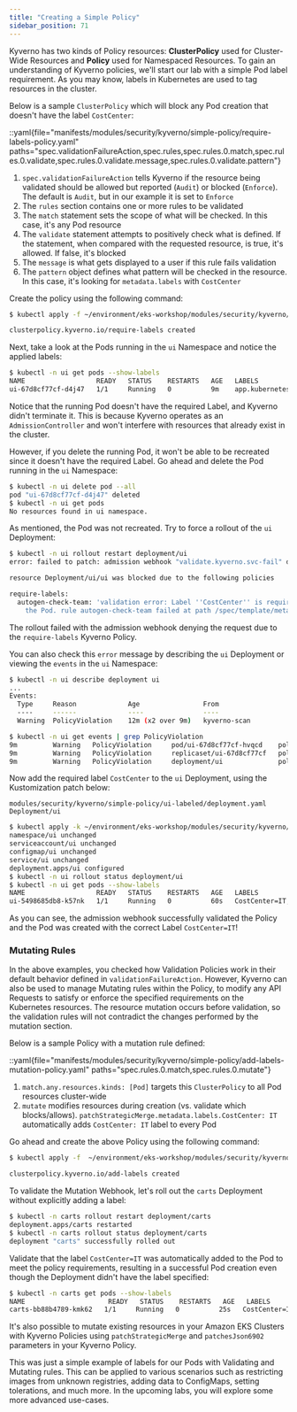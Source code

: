 ```yaml
---
title: "Creating a Simple Policy"
sidebar_position: 71
---
```


Kyverno has two kinds of Policy resources: **ClusterPolicy** used for Cluster-Wide Resources and **Policy** used for Namespaced Resources. To gain an understanding of Kyverno policies, we'll start our lab with a simple Pod label requirement. As you may know, labels in Kubernetes are used to tag resources in the cluster.

Below is a sample `ClusterPolicy` which will block any Pod creation that doesn't have the label `CostCenter`:

::yaml{file="manifests/modules/security/kyverno/simple-policy/require-labels-policy.yaml" paths="spec.validationFailureAction,spec.rules,spec.rules.0.match,spec.rules.0.validate,spec.rules.0.validate.message,spec.rules.0.validate.pattern"}

1. `spec.validationFailureAction` tells Kyverno if the resource being validated should be allowed but reported (`Audit`) or blocked (`Enforce`). The default is `Audit`, but in our example it is set to `Enforce`
2. The `rules` section contains one or more rules to be validated
3. The `match` statement sets the scope of what will be checked. In this case, it's any Pod resource
4. The `validate` statement attempts to positively check what is defined. If the statement, when compared with the requested resource, is true, it's allowed. If false, it's blocked
5. The `message` is what gets displayed to a user if this rule fails validation
6. The `pattern` object defines what pattern will be checked in the resource. In this case, it's looking for `metadata.labels` with `CostCenter`

Create the policy using the following command:

```bash
$ kubectl apply -f ~/environment/eks-workshop/modules/security/kyverno/simple-policy/require-labels-policy.yaml

clusterpolicy.kyverno.io/require-labels created
```

Next, take a look at the Pods running in the `ui` Namespace and notice the applied labels:

```bash
$ kubectl -n ui get pods --show-labels
NAME                  READY   STATUS    RESTARTS   AGE   LABELS
ui-67d8cf77cf-d4j47   1/1     Running   0          9m    app.kubernetes.io/component=service,app.kubernetes.io/created-by=eks-workshop,app.kubernetes.io/instance=ui,app.kubernetes.io/name=ui,pod-template-hash=67d8cf77cf
```

Notice that the running Pod doesn't have the required Label, and Kyverno didn't terminate it. This is because Kyverno operates as an `AdmissionController` and won't interfere with resources that already exist in the cluster.

However, if you delete the running Pod, it won't be able to be recreated since it doesn't have the required Label. Go ahead and delete the Pod running in the `ui` Namespace:

```bash
$ kubectl -n ui delete pod --all
pod "ui-67d8cf77cf-d4j47" deleted
$ kubectl -n ui get pods
No resources found in ui namespace.
```

As mentioned, the Pod was not recreated. Try to force a rollout of the `ui` Deployment:

```bash expectError=true
$ kubectl -n ui rollout restart deployment/ui
error: failed to patch: admission webhook "validate.kyverno.svc-fail" denied the request:

resource Deployment/ui/ui was blocked due to the following policies

require-labels:
  autogen-check-team: 'validation error: Label ''CostCenter'' is required to deploy
    the Pod. rule autogen-check-team failed at path /spec/template/metadata/labels/CostCenter/'
```

The rollout failed with the admission webhook denying the request due to the `require-labels` Kyverno Policy.

You can also check this `error` message by describing the `ui` Deployment or viewing the `events` in the `ui` Namespace:

```bash
$ kubectl -n ui describe deployment ui
...
Events:
  Type     Reason             Age                From                   Message
  ----     ------             ----               ----                   -------
  Warning  PolicyViolation    12m (x2 over 9m)   kyverno-scan           policy require-labels/autogen-check-team fail: validation error: Label 'CostCenter' is required to deploy the Pod. rule autogen-check-team failed at path /spec/template/metadata/labels/CostCenter/

$ kubectl -n ui get events | grep PolicyViolation
9m         Warning   PolicyViolation     pod/ui-67d8cf77cf-hvqcd    policy require-labels/check-team fail: validation error: Label 'CostCenter' is required to deploy the Pod. rule check-team failed at path /metadata/labels/CostCenter/
9m         Warning   PolicyViolation     replicaset/ui-67d8cf77cf   policy require-labels/autogen-check-team fail: validation error: Label 'CostCenter' is required to deploy the Pod. rule autogen-check-team failed at path /spec/template/metadata/labels/CostCenter/
9m         Warning   PolicyViolation     deployment/ui              policy require-labels/autogen-check-team fail: validation error: Label 'CostCenter' is required to deploy the Pod. rule autogen-check-team failed at path /spec/template/metadata/labels/CostCenter/
```

Now add the required label `CostCenter` to the `ui` Deployment, using the Kustomization patch below:

```kustomization
modules/security/kyverno/simple-policy/ui-labeled/deployment.yaml
Deployment/ui
```

```bash
$ kubectl apply -k ~/environment/eks-workshop/modules/security/kyverno/simple-policy/ui-labeled
namespace/ui unchanged
serviceaccount/ui unchanged
configmap/ui unchanged
service/ui unchanged
deployment.apps/ui configured
$ kubectl -n ui rollout status deployment/ui
$ kubectl -n ui get pods --show-labels
NAME                  READY   STATUS    RESTARTS   AGE   LABELS
ui-5498685db8-k57nk   1/1     Running   0          60s   CostCenter=IT,app.kubernetes.io/component=service,app.kubernetes.io/created-by=eks-workshop,app.kubernetes.io/instance=ui,app.kubernetes.io/name=ui,pod-template-hash=5498685db8
```

As you can see, the admission webhook successfully validated the Policy and the Pod was created with the correct Label `CostCenter=IT`!

### Mutating Rules

In the above examples, you checked how Validation Policies work in their default behavior defined in `validationFailureAction`. However, Kyverno can also be used to manage Mutating rules within the Policy, to modify any API Requests to satisfy or enforce the specified requirements on the Kubernetes resources. The resource mutation occurs before validation, so the validation rules will not contradict the changes performed by the mutation section.

Below is a sample Policy with a mutation rule defined:

::yaml{file="manifests/modules/security/kyverno/simple-policy/add-labels-mutation-policy.yaml" paths="spec.rules.0.match,spec.rules.0.mutate"}

1. `match.any.resources.kinds: [Pod]` targets this `ClusterPolicy` to all Pod resources cluster-wide
2.  `mutate` modifies resources during creation (vs. validate which blocks/allows). `patchStrategicMerge.metadata.labels.CostCenter: IT` automatically adds `CostCenter: IT` label to every Pod

Go ahead and create the above Policy using the following command:

```bash
$ kubectl apply -f  ~/environment/eks-workshop/modules/security/kyverno/simple-policy/add-labels-mutation-policy.yaml

clusterpolicy.kyverno.io/add-labels created
```

To validate the Mutation Webhook, let's roll out the `carts` Deployment without explicitly adding a label:

```bash
$ kubectl -n carts rollout restart deployment/carts
deployment.apps/carts restarted
$ kubectl -n carts rollout status deployment/carts
deployment "carts" successfully rolled out
```

Validate that the label `CostCenter=IT` was automatically added to the Pod to meet the policy requirements, resulting in a successful Pod creation even though the Deployment didn't have the label specified:

```bash
$ kubectl -n carts get pods --show-labels
NAME                     READY   STATUS    RESTARTS   AGE   LABELS
carts-bb88b4789-kmk62   1/1     Running   0          25s   CostCenter=IT,app.kubernetes.io/component=service,app.kubernetes.io/created-by=eks-workshop,app.kubernetes.io/instance=carts,app.kubernetes.io/name=carts,pod-template-hash=bb88b4789
```

It's also possible to mutate existing resources in your Amazon EKS Clusters with Kyverno Policies using `patchStrategicMerge` and `patchesJson6902` parameters in your Kyverno Policy.

This was just a simple example of labels for our Pods with Validating and Mutating rules. This can be applied to various scenarios such as restricting images from unknown registries, adding data to ConfigMaps, setting tolerations, and much more. In the upcoming labs, you will explore some more advanced use-cases.
